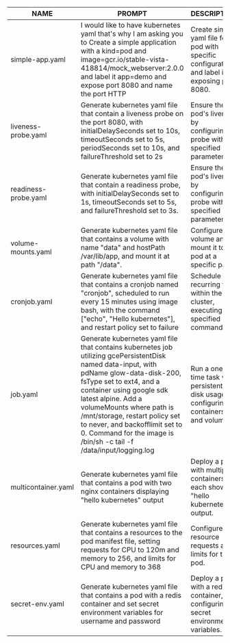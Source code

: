 | NAME              | PROMPT      | DESCRIPTION | EXAMPLE |
|-------------------|-------------|-------------|---------|
| simple-app.yaml          | I would like to have kubernetes yaml that's why I am asking you to Create a simple application with a kind=pod and image=gcr.io/stable-vista-418814/mock_webserver:2.0.0 and label it app=demo and expose port 8080 and name the port HTTP | Create simple yaml file for pod with specific configurations and label it, exposing port 8080. | [simple-app.yaml](yaml/simple-app.yaml)         |
| liveness-probe.yaml | Generate kubernetes yaml file that contain a liveness probe on the port 8080, with initialDelaySeconds set to 10s, timeoutSeconds set to 5s, periodSeconds set to 10s, and failureThreshold set to 2s        | Ensure the pod's liveness by configuring a probe with specified parameters. | [liveness-probe.yaml](yaml/liveness-probe.yaml) |
| readiness-probe.yaml | Generate kubernetes yaml file that contain a readiness probe, with initialDelaySeconds set to 1s, timeoutSeconds set to 5s, and failureThreshold set to 3s. | Ensure the pod's liveness by configuring a probe with specified parameters. | [readiness-robe.yaml](yaml/readiness-probe.yaml) |
| volume-mounts.yaml | Generate kubernetes yaml file that contains a volume with name "data" and hostPath /var/lib/app, and mount it at path "/data". | Configure a volume and mount it to the pod at a specific path. | [volume-mounts.yaml](yaml/volume-mounts.yaml)         |
| cronjob.yaml  | Generate kubernetes yaml file that contains a cronjob named "cronjob", scheduled to run every 15 minutes using image bash, with the command ["echo", "Hello kubernetes"], and restart policy set to failure           | Schedule a recurring task within the cluster, executing specified commands. | [cronjob.yaml](yaml/cronjob.yaml)         |
| job.yaml      | Generate kubernetes yaml file that contains kubernetes job utilizing gcePersistentDisk named data-input, with pdName glow-data-disk-200, fsType set to ext4, and a container using google sdk latest alpine. Add a volumeMounts where path is /mnt/storage, restart policy set to never, and backofflimit set to 0. Command for the image is /bin/sh -c tail -f /data/input/logging.log          | Run a one-time task with persistent disk usage, configuring containers and volumes. | [job.yaml](yaml/job.yaml)         |
| multicontainer.yaml | Generate kubernetes yaml file that contains a pod with two nginx containers displaying "hello kubernetes" output        | Deploy a pod with multiple containers, each showing "hello kubernetes" output. | [multicontainer.yaml](yaml/multicontainer.yaml)         |
| resources.yaml | Generate kubernetes yaml file that contains a resources to the pod manifest file, setting requests for CPU to 120m and memory to 256, and limits for CPU and memory to 368           | Configure resource requests and limits for the pod. | [resources.yaml](yaml/resources.yaml)         |
| secret-env.yaml | Generate kubernetes yaml file that contains a pod with a redis container and set secret environment variables for username and password          | Deploy a pod with a redis container, configuring secret environment variables. | [secret-env.yaml](yaml/secret-env.yaml)         |
